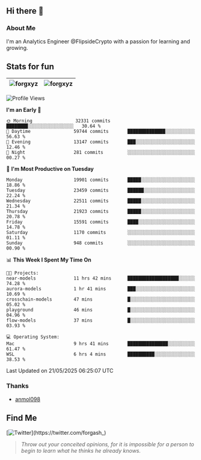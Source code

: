 ## Hi there 👋

### About Me

I'm an Analytics Engineer @FlipsideCrypto with a passion for learning and growing.
  
## Stats for fun

| <img align="center" src="https://github-readme-streak-stats.herokuapp.com/?user=forgxyz&theme=tokyonight" alt="forgxyz" /> | <img align="center" src="https://github-readme-stats.vercel.app/api?username=forgxyz&theme=tokyonight&show_icons=true" alt="forgxyz" /> |
| ------------- |------------- |


<!--START_SECTION:waka-->
![Profile Views](http://img.shields.io/badge/Profile%20Views-0-blue)

**I'm an Early 🐤** 

```text
🌞 Morning                32331 commits       ████████░░░░░░░░░░░░░░░░░   30.64 % 
🌆 Daytime                59744 commits       ██████████████░░░░░░░░░░░   56.63 % 
🌃 Evening                13147 commits       ███░░░░░░░░░░░░░░░░░░░░░░   12.46 % 
🌙 Night                  281 commits         ░░░░░░░░░░░░░░░░░░░░░░░░░   00.27 % 
```
📅 **I'm Most Productive on Tuesday** 

```text
Monday                   19901 commits       █████░░░░░░░░░░░░░░░░░░░░   18.86 % 
Tuesday                  23459 commits       ██████░░░░░░░░░░░░░░░░░░░   22.24 % 
Wednesday                22511 commits       █████░░░░░░░░░░░░░░░░░░░░   21.34 % 
Thursday                 21923 commits       █████░░░░░░░░░░░░░░░░░░░░   20.78 % 
Friday                   15591 commits       ████░░░░░░░░░░░░░░░░░░░░░   14.78 % 
Saturday                 1170 commits        ░░░░░░░░░░░░░░░░░░░░░░░░░   01.11 % 
Sunday                   948 commits         ░░░░░░░░░░░░░░░░░░░░░░░░░   00.90 % 
```


📊 **This Week I Spent My Time On** 

```text
🐱‍💻 Projects: 
near-models              11 hrs 42 mins      ███████████████████░░░░░░   74.28 % 
aurora-models            1 hr 41 mins        ███░░░░░░░░░░░░░░░░░░░░░░   10.69 % 
crosschain-models        47 mins             █░░░░░░░░░░░░░░░░░░░░░░░░   05.02 % 
playground               46 mins             █░░░░░░░░░░░░░░░░░░░░░░░░   04.96 % 
flow-models              37 mins             █░░░░░░░░░░░░░░░░░░░░░░░░   03.93 % 

💻 Operating System: 
Mac                      9 hrs 41 mins       ███████████████░░░░░░░░░░   61.47 % 
WSL                      6 hrs 4 mins        ██████████░░░░░░░░░░░░░░░   38.53 % 
```


 Last Updated on 21/05/2025 06:25:07 UTC
<!--END_SECTION:waka-->

### Thanks
 - [anmol098](https://github.com/anmol098/waka-readme-stats/)
  
## Find Me
[![Twitter](https://img.shields.io/twitter/url/https/twitter.com/forgash_.svg?style=social&label=Follow%20%40forgash_)](https://twitter.com/forgash_)


> *Throw out your conceited opinions, for it is impossible for a person to begin to learn what he thinks he already knows.* 
